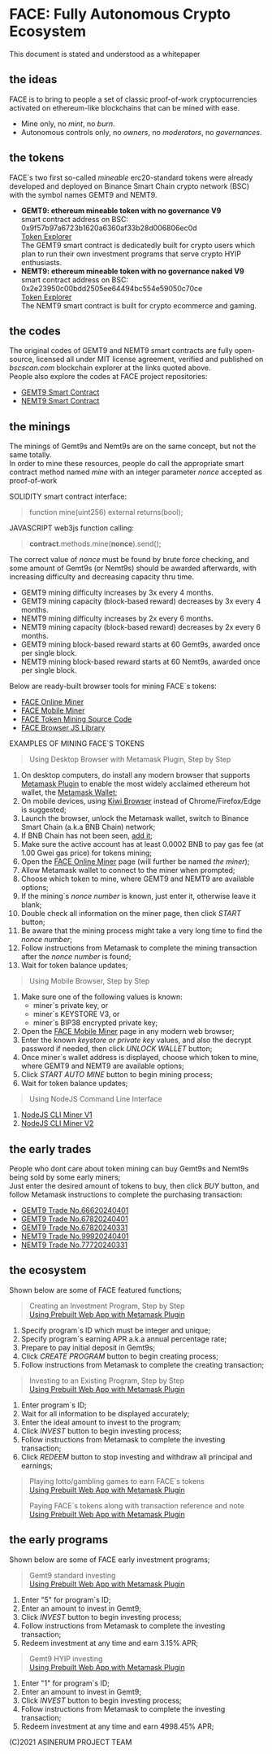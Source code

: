 # FACE: Fully Autonomous Crypto Ecosystem
>
This document is stated and understood as a whitepaper
>
## the ideas
>
FACE is to bring to people a set of classic proof-of-work cryptocurrencies activated on ethereum-like blockchains that can be mined with ease.
- Mine only, no *mint*, no *burn*.
- Autonomous controls only, no *owners*, no *moderators*, no *governances*.
>
## the tokens
>
FACE`s two first so-called *mineable* erc20-standard tokens were already developed and deployed on Binance Smart Chain crypto network (BSC) with the symbol names GEMT9 and NEMT9.
- **GEMT9: ethereum mineable token with no governance V9**  
smart contract address on BSC:
0x9f57b97a6723b1620a6360af33b28d006806ec0d  
[Token Explorer](https://bscscan.com/token/0x9f57b97a6723b1620a6360af33b28d006806ec0d)  
The GEMT9 smart contract is dedicatedly built for crypto users which plan to run their own investment programs that serve crypto HYIP enthusiasts.
- **NEMT9: ethereum mineable token with no governance naked V9**  
smart contract address on BSC:
0x2e23950c00bdd2505ee64494bc554e59050c70ce  
[Token Explorer](https://bscscan.com/token/0x2e23950c00bdd2505ee64494bc554e59050c70ce)  
The NEMT9 smart contract is built for crypto ecommerce and gaming.
>
## the codes
>
The original codes of GEMT9 and NEMT9 smart contracts are fully open-source, licensed all under MIT license agreement, verified and published on *bscscan.com* blockchain explorer at the links quoted above.  
People also explore the codes at FACE project repositories:
- [GEMT9 Smart Contract](https://github.com/asinerum/face/tree/main/gemt9/contracts)
- [NEMT9 Smart Contract](https://github.com/asinerum/face/tree/main/nemt9/contracts)
>
## the minings
>
The minings of Gemt9s and Nemt9s are on the same concept, but not the same totally.  
In order to mine these resources, people do call the appropriate smart contract method named *mine* with an integer parameter *nonce* accepted as proof-of-work
>
SOLIDITY smart contract interface:
> function mine(uint256) external returns(bool);
>
JAVASCRIPT web3js function calling:
> **contract**.methods.mine(**nonce**).send();
>
The correct value of *nonce* must be found by brute force checking, and some amount of Gemt9s (or Nemt9s) should be awarded afterwards, with increasing difficulty and decreasing capacity thru time.
- GEMT9 mining difficulty increases by 3x every 4 months.
- GEMT9 mining capacity (block-based reward) decreases by 3x every 4 months.
- NEMT9 mining difficulty increases by 2x every 6 months.
- NEMT9 mining capacity (block-based reward) decreases by 2x every 6 months.
- GEMT9 mining block-based reward starts at 60 Gemt9s, awarded once per single block.
- NEMT9 mining block-based reward starts at 60 Nemt9s, awarded once per single block.
>
Below are ready-built browser tools for mining FACE`s tokens:
- [FACE Online Miner](https://asinerum.github.io/face/mine)
- [FACE Mobile Miner](https://asinerum.github.io/face/dig)
- [FACE Token Mining Source Code](https://github.com/asinerum/face/blob/main/mine.html)
- [FACE Browser JS Library](https://github.com/asinerum/project/tree/master/scr)
>
EXAMPLES OF MINING FACE`S TOKENS
> Using Desktop Browser with Metamask Plugin, Step by Step
 1. On desktop computers, do install any modern browser that supports [Metamask Plugin](https://chromewebstore.google.com/detail/metamask/nkbihfbeogaeaoehlefnkodbefgpgknn) to enable the most widely acclaimed ethereum hot wallet, the [Metamask Wallet](https://metamask.io);
 2. On mobile devices, using [Kiwi Browser](https://kiwibrowser.com) instead of Chrome/Firefox/Edge is suggested;
 3. Launch the browser, unlock the Metamask wallet, switch to Binance Smart Chain (a.k.a BNB Chain) network;
 4. If BNB Chain has not been seen, [add it](https://academy.binance.com/en/articles/connecting-metamask-to-binance-smart-chain);
 5. Make sure the active account has at least 0.0002 BNB to pay gas fee (at 1.00 Gwei gas price) for tokens mining;
 6. Open the [FACE Online Miner](https://asinerum.github.io/face/mine) page (will further be named *the miner*);
 7. Allow Metamask wallet to connect to the miner when prompted;
 8. Choose which token to mine, where GEMT9 and NEMT9 are available options;
 9. If the mining`s *nonce number* is known, just enter it, otherwise leave it blank;
 10. Double check all information on the miner page, then click *START* button;
 11. Be aware that the mining process might take a very long time to find the *nonce number*;
 12. Follow instructions from Metamask to complete the mining transaction after the *nonce number* is found;
 13. Wait for token balance updates;
> Using Mobile Browser, Step by Step
 1. Make sure one of the following values is known:
    - miner`s private key, or
    - miner`s KEYSTORE V3, or
    - miner`s BIP38 encrypted private key;
 2. Open the [FACE Mobile Miner](https://asinerum.github.io/face/dig) page in any modern web browser;
 3. Enter the known *keystore or private key* values, and also the decrypt password if needed, then click *UNLOCK WALLET* button;
 4. Once miner`s wallet address is displayed, choose which token to mine, where GEMT9 and NEMT9 are available options;
 5. Click *START AUTO MINE* button to begin mining process;
 6. Wait for token balance updates;
> Using NodeJS Command Line Interface
 1. [NodeJS CLI Miner V1](https://github.com/asinerum/face/tree/main/CLI/node)
 2. [NodeJS CLI Miner V2](https://github.com/asinerum/face/tree/main/CLI/node2)
>
## the early trades
>
People who dont care about token mining can buy Gemt9s and Nemt9s being sold by some early miners;  
Just enter the desired amount of tokens to buy, then click *BUY* button, and follow Metamask instructions to complete the purchasing transaction:
- [GEMT9 Trade No.66620240401](https://asinerum.github.io/face/gemt9/tools/gemtbuy#oid=66620240401)
- [GEMT9 Trade No.67820240401](https://asinerum.github.io/face/gemt9/tools/gemtbuy#oid=67820240401)
- [GEMT9 Trade No.67820240331](https://asinerum.github.io/face/gemt9/tools/gemtbuy#oid=67820240331)
- [NEMT9 Trade No.99920240401](https://asinerum.github.io/face/nemt9/tools/nemtbuy#oid=99920240401)
- [NEMT9 Trade No.77720240331](https://asinerum.github.io/face/nemt9/tools/nemtbuy#oid=77720240331)
>
## the ecosystem
>
Shown below are some of FACE featured functions;
> Creating an Investment Program, Step by Step  
> [Using Prebuilt Web App with Metamask Plugin](https://asinerum.github.io/face/gemt9/tools/program)
 1. Specify program`s ID which must be integer and unique;
 2. Specify program`s earning APR a.k.a annual percentage rate;
 3. Prepare to pay initial deposit in Gemt9s;
 4. Click *CREATE PROGRAM* button to begin creating process;
 5. Follow instructions from Metamask to complete the creating transaction;
> Investing to an Existing Program, Step by Step  
> [Using Prebuilt Web App with Metamask Plugin](https://asinerum.github.io/face/gemt9/tools/invest)
 1. Enter program`s ID;
 2. Wait for all information to be displayed accurately;
 3. Enter the ideal amount to invest to the program;
 4. Click *INVEST* button to begin investing process;
 5. Follow instructions from Metamask to complete the investing transaction;
 6. Click *REDEEM* button to stop investing and withdraw all principal and earnings;
> Playing lotto/gambling games to earn FACE`s tokens  
> [Using Prebuilt Web App with Metamask Plugin](https://lode-hanoi.blogspot.com/)
>
> Paying FACE`s tokens along with transaction reference and note  
> [Using Prebuilt Web App with Metamask Plugin](https://asinerum.github.io/face/gemt9/tools/pay)
>
## the early programs
>
Shown below are some of FACE early investment programs;
> Gemt9 standard investing  
> [Using Prebuilt Web App with Metamask Plugin](https://asinerum.github.io/face/gemt9/tools/invest#oid=5)
 1. Enter "5" for program`s ID;
 2. Enter an amount to invest in Gemt9;
 3. Click *INVEST* button to begin investing process;
 4. Follow instructions from Metamask to complete the investing transaction;
 5. Redeem investment at any time and earn 3.15% APR;
> Gemt9 HYIP investing  
> [Using Prebuilt Web App with Metamask Plugin](https://asinerum.github.io/face/gemt9/tools/invest#oid=1)
 1. Enter "1" for program`s ID;
 2. Enter an amount to invest in Gemt9;
 3. Click *INVEST* button to begin investing process;
 4. Follow instructions from Metamask to complete the investing transaction;
 5. Redeem investment at any time and earn 4998.45% APR;
>
(C)2021 ASINERUM PROJECT TEAM
